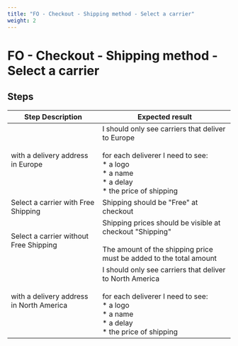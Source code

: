 ```yaml
---
title: "FO - Checkout - Shipping method - Select a carrier"
weight: 2
---
```


# FO - Checkout - Shipping method - Select a carrier
## Steps
| Step Description | Expected result |
| ----- | ----- |
| with a delivery address in Europe | I should only see carriers that deliver to Europe<br><br>for each deliverer I need to see:<br> * a logo<br> * a name<br> * a delay<br> * the price of shipping |
| Select a carrier with Free Shipping | Shipping should be "Free" at checkout |
| Select a carrier without Free Shipping | Shipping prices should be visible at checkout "Shipping"<br><br>The amount of the shipping price must be added to the total amount |
| with a delivery address in North America | I should only see carriers that deliver to North America<br><br>for each deliverer I need to see:<br> * a logo<br> * a name<br> * a delay<br> * the price of shipping |
